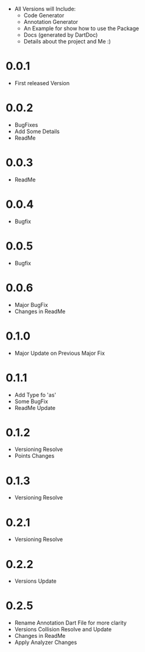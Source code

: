 - All Versions will Include:
  - Code Generator
  - Annotation Generator
  - An Example for show how to use the Package
  - Docs (generated by DartDoc)
  - Details about the project and Me :)

# 0.0.1
  - First released Version

# 0.0.2
  - BugFixes
  - Add Some Details
  - ReadMe

# 0.0.3
  - ReadMe

# 0.0.4
  - Bugfix

# 0.0.5
  - Bugfix

# 0.0.6
  - Major BugFix
  - Changes in ReadMe

# 0.1.0
  - Major Update on Previous Major Fix

# 0.1.1
  - Add Type fo 'as'
  - Some BugFix
  - ReadMe Update

# 0.1.2
- Versioning Resolve
- Points Changes

# 0.1.3
- Versioning Resolve

# 0.2.1
- Versioning Resolve

# 0.2.2
- Versions Update

# 0.2.5
- Rename Annotation Dart File for more clarity
- Versions Collision Resolve and Update
- Changes in ReadMe
- Apply Analyzer Changes